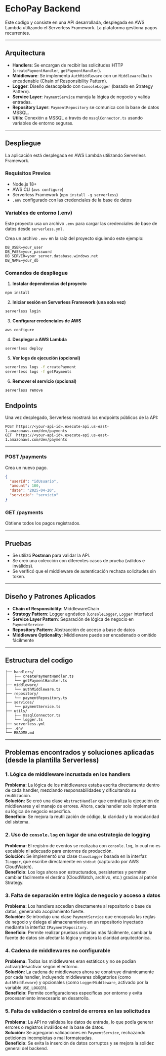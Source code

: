 # EchoPay Backend

Este codigo y consiste en una API desarrollada, desplegada en AWS Lambda utilizando el Serverless Framework. La plataforma gestiona pagos recurrentes.

---

## Arquitectura

- **Handlers**: Se encargan de recibir las solicitudes HTTP (`createPaymentHandler`, `getPaymentHandler`).
- **Middleware**: Se implementa `AuthMiddleware` con un `MiddlewareChain` encadenable (Chain of Responsibility Pattern).
- **Logger**: Diseño desacoplado con `ConsoleLogger` (basado en Strategy Pattern).
- **Service Layer**: `PaymentService` maneja la lógica de negocio y valida entradas.
- **Repository Layer**: `PaymentRepository` se comunica con la base de datos MSSQL.
- **Utils**: Conexión a MSSQL a través de `mssqlConnector.ts` usando variables de entorno seguras.

---

## Despliegue

La aplicación está desplegada en AWS Lambda utilizando Serverless Framework.

### Requisitos Previos

- Node.js 18+
- AWS CLI (`aws configure`)
- Serverless Framework (`npm install -g serverless`)
- `.env` configurado con las credenciales de la base de datos

### Variables de entorno (.env)

Este proyecto usa un archivo `.env` para cargar las credenciales de base de datos desde `serverless.yml`.

Crea un archivo `.env` en la raíz del proyecto siguiendo este ejemplo:

```
DB_USER=your_user
DB_PASS=your_password
DB_SERVER=your_server.database.windows.net
DB_NAME=your_db
```

### Comandos de despliegue

1. **Instalar dependencias del proyecto**

```bash
npm install
```

2. **Iniciar sesión en Serverless Framework (una sola vez)**

```bash
serverless login
```

3. **Configurar credenciales de AWS**

```bash
aws configure
```

4. **Desplegar a AWS Lambda**

```bash
serverless deploy
```

5. **Ver logs de ejecución (opcional)**

```bash
serverless logs -f createPayment
serverless logs -f getPayments
```

6. **Remover el servicio (opcional)**

```bash
serverless remove
```

## Endpoints

Una vez desplegado, Serverless mostrará los endpoints públicos de la API:

```
POST https://<your-api-id>.execute-api.us-east-1.amazonaws.com/dev/payments
GET  https://<your-api-id>.execute-api.us-east-1.amazonaws.com/dev/payments
```

---

### POST /payments

Crea un nuevo pago.

```json
{
  "userId": "idUsuario",
  "amount": 100,
  "date": "2025-04-20",
  "servicio": "servicio"
}
```

### GET /payments

Obtiene todos los pagos registrados.

---

## Pruebas

- Se utilizó **Postman** para validar la API.
- Se creó una colección con diferentes casos de prueba (válidos e inválidos).
- Se verificó que el middleware de autenticación rechaza solicitudes sin token.

---

## Diseño y Patrones Aplicados

- **Chain of Responsibility**: MiddlewareChain
- **Strategy Pattern**: Logger agnóstico (`ConsoleLogger`, `Logger` interface)
- **Service Layer Pattern**: Separación de lógica de negocio en `PaymentService`
- **Repository Pattern**: Abstracción de acceso a base de datos
- **Middleware Optionality**: Middleware puede ser encadenado o omitido fácilmente
---

## Estructura del codigo

```
├── handlers/
│   ├── createPaymentHandler.ts
│   └── getPaymentHandler.ts
├── middleware/
│   └── authMiddleware.ts
├── repository/
│   └── paymentRepository.ts
├── services/
│   └── paymentService.ts
├── utils/
│   ├── mssqlConnector.ts
│   └── logger.ts
├── serverless.yml
├── .env
└── README.md
```

---

## Problemas encontrados y soluciones aplicadas (desde la plantilla Serverless)

### 1. Lógica de middleware incrustada en los handlers
**Problema:** La lógica de los middlewares estaba escrita directamente dentro de cada handler, mezclando responsabilidades y dificultando su reutilización.  
**Solución:** Se creó una clase `AbstractHandler` que centraliza la ejecución de middlewares y el manejo de errores. Ahora, cada handler solo implementa su lógica de negocio específica.  
**Beneficio:** Se mejora la reutilización de código, la claridad y la modularidad del sistema.

### 2. Uso de `console.log` en lugar de una estrategia de logging
**Problema:** El registro de eventos se realizaba con `console.log`, lo cual no es escalable ni adecuado para entornos de producción.  
**Solución:** Se implementó una clase `CloudLogger` basada en la interfaz `ILogger`, que escribe directamente en `stdout` (capturado por AWS CloudWatch).  
**Beneficio:** Los logs ahora son estructurados, persistentes y permiten cambiar fácilmente el destino (CloudWatch, archivo, etc.) gracias al patrón Strategy.

### 3. Falta de separación entre lógica de negocio y acceso a datos
**Problema:** Los handlers accedían directamente al repositorio o base de datos, generando acoplamiento fuerte.  
**Solución:** Se introdujo una clase `PaymentService` que encapsula las reglas de negocio y delega el almacenamiento en un repositorio inyectado mediante la interfaz `IPaymentRepository`.  
**Beneficio:** Permite realizar pruebas unitarias más fácilmente, cambiar la fuente de datos sin afectar la lógica y mejora la claridad arquitectónica.

### 4. Cadena de middlewares no configurable
**Problema:** Todos los middlewares eran estáticos y no se podían activar/desactivar según el entorno.  
**Solución:** La cadena de middlewares ahora se construye dinámicamente por cada handler, incluyendo middlewares obligatorios (como `AuthMiddleware`) y opcionales (como `LoggerMiddleware`, activado por la variable `USE_LOGGER`).  
**Beneficio:** Permite configuraciones específicas por entorno y evita procesamiento innecesario en desarrollo.

### 5. Falta de validación o control de errores en las solicitudes
**Problema:** La API no validaba los datos de entrada, lo que podía generar errores o registros inválidos en la base de datos.  
**Solución:** Se agregaron validaciones en `PaymentService`, rechazando peticiones incompletas o mal formateadas.  
**Beneficio:** Se evita la inserción de datos corruptos y se mejora la solidez general del backend.
